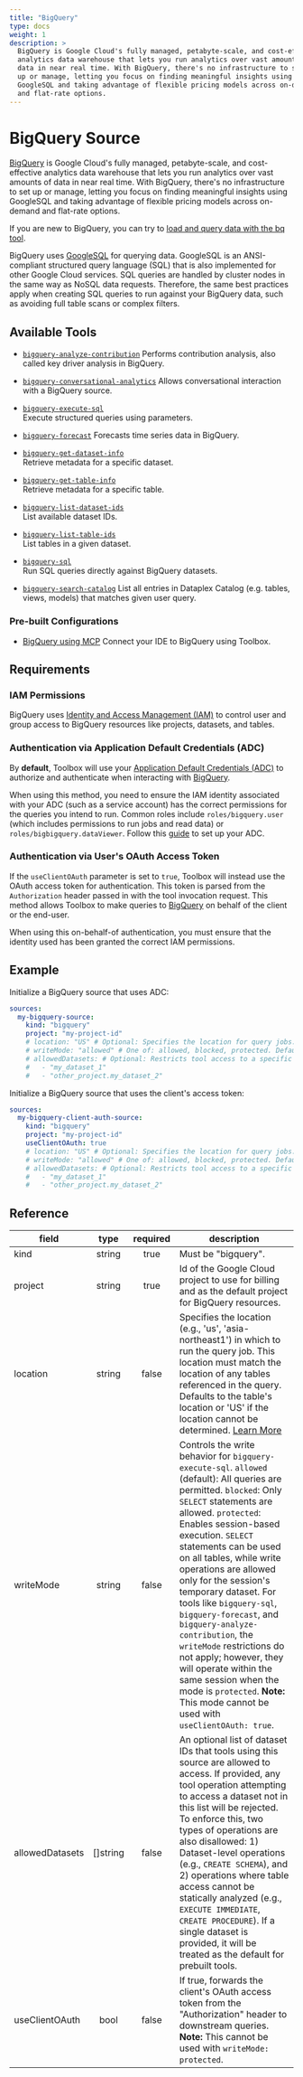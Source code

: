 ```yaml
---
title: "BigQuery"
type: docs
weight: 1
description: >
  BigQuery is Google Cloud's fully managed, petabyte-scale, and cost-effective
  analytics data warehouse that lets you run analytics over vast amounts of 
  data in near real time. With BigQuery, there's no infrastructure to set 
  up or manage, letting you focus on finding meaningful insights using 
  GoogleSQL and taking advantage of flexible pricing models across on-demand 
  and flat-rate options.
---
```


# BigQuery Source

[BigQuery][bigquery-docs] is Google Cloud's fully managed, petabyte-scale,
and cost-effective analytics data warehouse that lets you run analytics
over vast amounts of data in near real time. With BigQuery, there's no
infrastructure to set up or manage, letting you focus on finding meaningful
insights using GoogleSQL and taking advantage of flexible pricing models
across on-demand and flat-rate options.

If you are new to BigQuery, you can try to
[load and query data with the bq tool][bigquery-quickstart-cli].

BigQuery uses [GoogleSQL][bigquery-googlesql] for querying data. GoogleSQL
is an ANSI-compliant structured query language (SQL) that is also implemented
for other Google Cloud services. SQL queries are handled by cluster nodes
in the same way as NoSQL data requests. Therefore, the same best practices
apply when creating SQL queries to run against your BigQuery data, such as
avoiding full table scans or complex filters.

[bigquery-docs]: https://cloud.google.com/bigquery/docs
[bigquery-quickstart-cli]:
    https://cloud.google.com/bigquery/docs/quickstarts/quickstart-command-line
[bigquery-googlesql]:
    https://cloud.google.com/bigquery/docs/reference/standard-sql/

## Available Tools

- [`bigquery-analyze-contribution`](../tools/bigquery/bigquery-analyze-contribution.md)
  Performs contribution analysis, also called key driver analysis in BigQuery.

- [`bigquery-conversational-analytics`](../tools/bigquery/bigquery-conversational-analytics.md)
  Allows conversational interaction with a BigQuery source.

- [`bigquery-execute-sql`](../tools/bigquery/bigquery-execute-sql.md)  
  Execute structured queries using parameters.

- [`bigquery-forecast`](../tools/bigquery/bigquery-forecast.md)
  Forecasts time series data in BigQuery.

- [`bigquery-get-dataset-info`](../tools/bigquery/bigquery-get-dataset-info.md)  
  Retrieve metadata for a specific dataset.

- [`bigquery-get-table-info`](../tools/bigquery/bigquery-get-table-info.md)  
  Retrieve metadata for a specific table.

- [`bigquery-list-dataset-ids`](../tools/bigquery/bigquery-list-dataset-ids.md)  
  List available dataset IDs.

- [`bigquery-list-table-ids`](../tools/bigquery/bigquery-list-table-ids.md)  
  List tables in a given dataset.

- [`bigquery-sql`](../tools/bigquery/bigquery-sql.md)  
  Run SQL queries directly against BigQuery datasets.

- [`bigquery-search-catalog`](../tools/bigquery/bigquery-search_catalog.md)
  List all entries in Dataplex Catalog (e.g. tables, views, models) that matches
  given user query.

### Pre-built Configurations

- [BigQuery using
  MCP](https://googleapis.github.io/genai-toolbox/how-to/connect-ide/bigquery_mcp/)
  Connect your IDE to BigQuery using Toolbox.

## Requirements

### IAM Permissions

BigQuery uses [Identity and Access Management (IAM)][iam-overview] to control
user and group access to BigQuery resources like projects, datasets, and tables.

### Authentication via Application Default Credentials (ADC)

By **default**, Toolbox will use your [Application Default Credentials
(ADC)][adc] to authorize and authenticate when interacting with
[BigQuery][bigquery-docs].

When using this method, you need to ensure the IAM identity associated with your
ADC (such as a service account) has the correct permissions for the queries you
intend to run. Common roles include `roles/bigquery.user` (which includes
permissions to run jobs and read data) or `roles/bigbigquery.dataViewer`.
Follow this [guide][set-adc] to set up your ADC.

### Authentication via User's OAuth Access Token

If the `useClientOAuth` parameter is set to `true`, Toolbox will instead use the
OAuth access token for authentication. This token is parsed from the
`Authorization` header passed in with the tool invocation request. This method
allows Toolbox to make queries to [BigQuery][bigquery-docs] on behalf of the
client or the end-user.

When using this on-behalf-of authentication, you must ensure that the
identity used has been granted the correct IAM permissions.

[iam-overview]: <https://cloud.google.com/bigquery/docs/access-control>
[adc]: <https://cloud.google.com/docs/authentication#adc>
[set-adc]: <https://cloud.google.com/docs/authentication/provide-credentials-adc>

## Example

Initialize a BigQuery source that uses ADC:

```yaml
sources:
  my-bigquery-source:
    kind: "bigquery"
    project: "my-project-id"
    # location: "US" # Optional: Specifies the location for query jobs.
    # writeMode: "allowed" # One of: allowed, blocked, protected. Defaults to "allowed".
    # allowedDatasets: # Optional: Restricts tool access to a specific list of datasets.
    #   - "my_dataset_1"
    #   - "other_project.my_dataset_2"
```

Initialize a BigQuery source that uses the client's access token:

```yaml
sources:
  my-bigquery-client-auth-source:
    kind: "bigquery"
    project: "my-project-id"
    useClientOAuth: true
    # location: "US" # Optional: Specifies the location for query jobs.
    # writeMode: "allowed" # One of: allowed, blocked, protected. Defaults to "allowed".
    # allowedDatasets: # Optional: Restricts tool access to a specific list of datasets.
    #   - "my_dataset_1"
    #   - "other_project.my_dataset_2"
```

## Reference

| **field**       | **type** | **required** | **description**                                                                                                                                                                                                                                                                                                                                                                                                                                                                                                     |
|-----------------|:--------:|:------------:|---------------------------------------------------------------------------------------------------------------------------------------------------------------------------------------------------------------------------------------------------------------------------------------------------------------------------------------------------------------------------------------------------------------------------------------------------------------------------------------------------------------------|
| kind            |  string  |     true     | Must be "bigquery".                                                                                                                                                                                                                                                                                                                                                                                                                                                                                                 |
| project         |  string  |     true     | Id of the Google Cloud project to use for billing and as the default project for BigQuery resources.                                                                                                                                                                                                                                                                                                                                                                                                                |
| location        |  string  |    false     | Specifies the location (e.g., 'us', 'asia-northeast1') in which to run the query job. This location must match the location of any tables referenced in the query. Defaults to the table's location or 'US' if the location cannot be determined. [Learn More](https://cloud.google.com/bigquery/docs/locations)                                                                                                                                                                                                    |
| writeMode       |  string  |    false     | Controls the write behavior for `bigquery-execute-sql`. `allowed` (default): All queries are permitted. `blocked`: Only `SELECT` statements are allowed. `protected`: Enables session-based execution. `SELECT` statements can be used on all tables, while write operations are allowed only for the session's temporary dataset. For tools like `bigquery-sql`, `bigquery-forecast`, and `bigquery-analyze-contribution`, the `writeMode` restrictions do not apply; however, they will operate within the same session when the mode is `protected`. **Note:** This mode cannot be used with `useClientOAuth: true`. |
| allowedDatasets | []string |    false     | An optional list of dataset IDs that tools using this source are allowed to access. If provided, any tool operation attempting to access a dataset not in this list will be rejected. To enforce this, two types of operations are also disallowed: 1) Dataset-level operations (e.g., `CREATE SCHEMA`), and 2) operations where table access cannot be statically analyzed (e.g., `EXECUTE IMMEDIATE`, `CREATE PROCEDURE`). If a single dataset is provided, it will be treated as the default for prebuilt tools. |
| useClientOAuth  |   bool   |    false     | If true, forwards the client's OAuth access token from the "Authorization" header to downstream queries. **Note:** This cannot be used with `writeMode: protected`.                                                                                                                                                                                                                                                                                                                                                |
